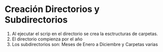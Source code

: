 # Creación Directorios y Subdirectorios

1. Al ejecutar el scrip en el directorio se crea la esctructuras de carpetas.
2. El directorio compienza por el año
3. Los subdirectorios son: Meses de Enero a Diciembre y Carpetas varias